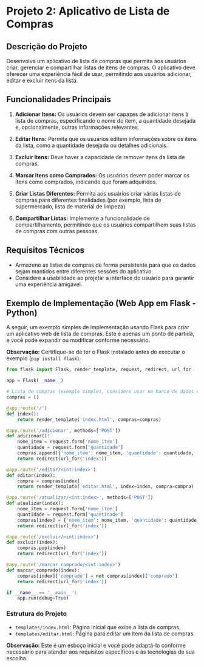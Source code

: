 # Projeto 2: Aplicativo de Lista de Compras

## Descrição do Projeto

Desenvolva um aplicativo de lista de compras que permita aos usuários criar, gerenciar e compartilhar listas de itens de compras. O aplicativo deve oferecer uma experiência fácil de usar, permitindo aos usuários adicionar, editar e excluir itens da lista.

## Funcionalidades Principais

1. **Adicionar Itens:** Os usuários devem ser capazes de adicionar itens à lista de compras, especificando o nome do item, a quantidade desejada e, opcionalmente, outras informações relevantes.

2. **Editar Itens:** Permita que os usuários editem informações sobre os itens da lista, como a quantidade desejada ou detalhes adicionais.

3. **Excluir Itens:** Deve haver a capacidade de remover itens da lista de compras.

4. **Marcar Itens como Comprados:** Os usuários devem poder marcar os itens como comprados, indicando que foram adquiridos.

5. **Criar Listas Diferentes:** Permita aos usuários criar várias listas de compras para diferentes finalidades (por exemplo, lista de supermercado, lista de material de limpeza).

6. **Compartilhar Listas:** Implemente a funcionalidade de compartilhamento, permitindo que os usuários compartilhem suas listas de compras com outras pessoas.

## Requisitos Técnicos

- Armazene as listas de compras de forma persistente para que os dados sejam mantidos entre diferentes sessões do aplicativo.
- Considere a usabilidade ao projetar a interface do usuário para garantir uma experiência amigável.

## Exemplo de Implementação (Web App em Flask - Python)

A seguir, um exemplo simples de implementação usando Flask para criar um aplicativo web de lista de compras. Este é apenas um ponto de partida, e você pode expandir ou modificar conforme necessário.

**Observação:** Certifique-se de ter o Flask instalado antes de executar o exemplo (`pip install flask`).

```python
from flask import Flask, render_template, request, redirect, url_for

app = Flask(__name__)

# Lista de compras (exemplo simples, considere usar um banco de dados em um projeto real)
compras = []

@app.route('/')
def index():
    return render_template('index.html', compras=compras)

@app.route('/adicionar', methods=['POST'])
def adicionar():
    nome_item = request.form['nome_item']
    quantidade = request.form['quantidade']
    compras.append({'nome_item': nome_item, 'quantidade': quantidade, 'comprado': False})
    return redirect(url_for('index'))

@app.route('/editar/<int:index>')
def editar(index):
    compra = compras[index]
    return render_template('editar.html', index=index, compra=compra)

@app.route('/atualizar/<int:index>', methods=['POST'])
def atualizar(index):
    nome_item = request.form['nome_item']
    quantidade = request.form['quantidade']
    compras[index] = {'nome_item': nome_item, 'quantidade': quantidade, 'comprado': False}
    return redirect(url_for('index'))

@app.route('/excluir/<int:index>')
def excluir(index):
    compras.pop(index)
    return redirect(url_for('index'))

@app.route('/marcar_comprado/<int:index>')
def marcar_comprado(index):
    compras[index]['comprado'] = not compras[index]['comprado']
    return redirect(url_for('index'))

if __name__ == '__main__':
    app.run(debug=True)
```

### Estrutura do Projeto

- `templates/index.html`: Página inicial que exibe a lista de compras.
- `templates/editar.html`: Página para editar um item da lista de compras.

**Observação:** Este é um esboço inicial e você pode adaptá-lo conforme necessário para atender aos requisitos específicos e às tecnologias de sua escolha.
